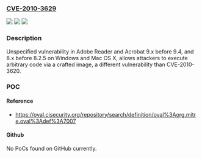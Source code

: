 ### [CVE-2010-3629](https://cve.mitre.org/cgi-bin/cvename.cgi?name=CVE-2010-3629)
![](https://img.shields.io/static/v1?label=Product&message=n%2Fa&color=blue)
![](https://img.shields.io/static/v1?label=Version&message=n%2Fa&color=blue)
![](https://img.shields.io/static/v1?label=Vulnerability&message=n%2Fa&color=brighgreen)

### Description

Unspecified vulnerability in Adobe Reader and Acrobat 9.x before 9.4, and 8.x before 8.2.5 on Windows and Mac OS X, allows attackers to execute arbitrary code via a crafted image, a different vulnerability than CVE-2010-3620.

### POC

#### Reference
- https://oval.cisecurity.org/repository/search/definition/oval%3Aorg.mitre.oval%3Adef%3A7007

#### Github
No PoCs found on GitHub currently.

